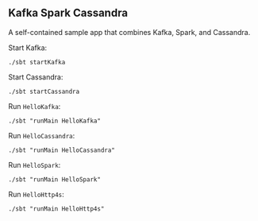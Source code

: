 Kafka Spark Cassandra
---------------------

A self-contained sample app that combines Kafka, Spark, and Cassandra.

Start Kafka:

    ./sbt startKafka

Start Cassandra:

    ./sbt startCassandra

Run `HelloKafka`:

    ./sbt "runMain HelloKafka"

Run `HelloCassandra`:

    ./sbt "runMain HelloCassandra"
    
Run `HelloSpark`:

    ./sbt "runMain HelloSpark"

Run `HelloHttp4s`:

    ./sbt "runMain HelloHttp4s"

